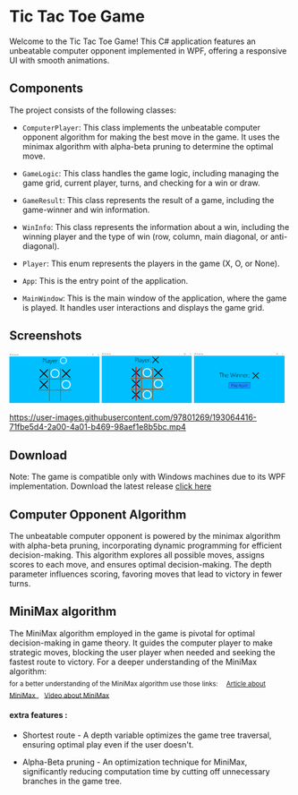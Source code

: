 # Tic Tac Toe Game

Welcome to the Tic Tac Toe Game! This C# application features an unbeatable computer opponent implemented in WPF, offering a responsive UI with smooth animations.

## Components

The project consists of the following classes:

- `ComputerPlayer`: This class implements the unbeatable computer opponent algorithm for making the best move in the game. It uses the minimax algorithm with alpha-beta pruning to determine the optimal move.

- `GameLogic`: This class handles the game logic, including managing the game grid, current player, turns, and checking for a win or draw.

- `GameResult`: This class represents the result of a game, including the game-winner and win information.

- `WinInfo`: This class represents the information about a win, including the winning player and the type of win (row, column, main diagonal, or anti-diagonal).

- `Player`: This enum represents the players in the game (X, O, or None).

- `App`: This is the entry point of the application.

- `MainWindow`: This is the main window of the application, where the game is played. It handles user interactions and displays the game grid.

## Screenshots

<p float="left">
  <img src="Screenshots/Screenshot (3).png" width = "32%" />
  <img src="Screenshots/Screenshot (4).png" width = "32%" />
  <img src="Screenshots/Screenshot (5).png" width = "32%" />
</p>

https://user-images.githubusercontent.com/97801269/193064416-71fbe5d4-2a00-4a01-b469-98aef1e8b5bc.mp4

## Download

Note: The game is compatible only with Windows machines due to its WPF implementation. 
Download the latest release [click here](https://github.com/Galamrani/Tic-Tac-Toe-Game/releases)
    
## Computer Opponent Algorithm

The unbeatable computer opponent is powered by the minimax algorithm with alpha-beta pruning, incorporating dynamic programming for efficient decision-making. 
  This algorithm explores all possible moves, assigns scores to each move, and ensures optimal decision-making. 
    The depth parameter influences scoring, favoring moves that lead to victory in fewer turns.

## MiniMax algorithm
The MiniMax algorithm employed in the game is pivotal for optimal decision-making in game theory. 
  It guides the computer player to make strategic moves, blocking the user player when needed and seeking the fastest route to victory.
    For a deeper understanding of the MiniMax algorithm:  
      <sub>
  for a better understanding of the MiniMax algorithm use those links: &emsp;[Article about MiniMax ](https://www.neverstopbuilding.com/blog/minimax), &ensp;[Video about MiniMax ](https://www.youtube.com/watch?v=l-hh51ncgDI&t=553s)

 </sub> 

#### extra features :  
 
*  Shortest route - A depth variable optimizes the game tree traversal, ensuring optimal play even if the user doesn't.  
         
*  Alpha-Beta pruning - An optimization technique for MiniMax, significantly reducing computation time by cutting off unnecessary branches in the game tree.

